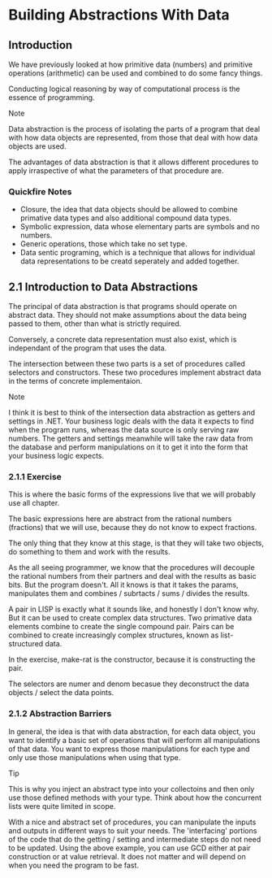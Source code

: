 # Building Abstractions With Data

## Introduction

We have previously looked at how primitive data (numbers) and primitive operations (arithmetic) can be used and combined to do some fancy things.

Conducting logical reasoning by way of computational process is the essence of programming.

> [!NOTE]
> Data abstraction is the process of isolating the parts of a program that deal with how data objects are represented, from those that deal with how data objects are used.

The advantages of data abstraction is that it allows different procedures to apply irraspective of what the parameters of that procedure are. 

### Quickfire Notes

- Closure, the idea that data objects should be allowed to combine primative data types and also additional compound data types.
- Symbolic expression, data whose elementary parts are symbols and no numbers.
- Generic operations, those which take no set type.
- Data sentic programing, which is a technique that allows for individual data representations to be creatd seperately and added together.

## 2.1 Introduction to Data Abstractions

The principal of data abstraction is that programs should operate on abstract data. They should not make assumptions about the data being passed to them, other than what is strictly required. 

Conversely, a concrete data representation must also exist, which is independant of the program that uses the data. 

The intersection between these two parts is a set of procedures called selectors and constructors. These two procedures implement abstract data in the terms of concrete implementaion.

> [!NOTE]
> I think it is best to think of the intersection data abstraction as getters and settings in .NET. Your business logic deals with the data it expects to find when the program runs, whereas the data source is only serving raw numbers. The getters and settings meanwhile will take the raw data from the database and perform manipulations on it to get it into the form that your business logic expects. 

### 2.1.1 Exercise

This is where the basic forms of the expressions live that we will probably use all chapter.

The basic expressions here are abstract from the rational numbers (fractions) that we will use, because they do not know to expect fractions. 

The only thing that they know at this stage, is that they will take two objects, do something to them and work with the results.

As the all seeing programmer, we know that the procedures will decouple the rational numbers from their partners and deal with the results as basic bits. But the program doesn't. All it knows is that it takes the params, manipulates them and combines / subrtacts / sums / divides the results. 

A pair in LISP is exactly what it sounds like, and honestly I don't know why. But it can be used to create complex data structures. Two primative data elements combine to create the single compound pair. Pairs can be combined to create increasingly complex structures, known as list-structured data.

In the exercise, make-rat is the constructor, because it is constructing the pair.

The selectors are numer and denom becasue they deconstruct the data objects / select the data points.

### 2.1.2 Abstraction Barriers

In general, the idea is that with data abstraction, for each data object, you want to identify a basic set of operations that will perform all manipulations of that data. You want to express those manipulations for each type and only use those manipulations when using that type.

> [!TIP]
> This is why you inject an abstract type into your collectoins and then only use those defined methods with your type. Think about how the concurrent lists were quite limited in scope.

With a nice and abstract set of procedures, you can manipulate the inputs and outputs in different ways to suit your needs. The 'interfacing' portions of the code that do the getting / setting and intermediate steps do not need to be updated. Using the above example, you can use GCD either at pair construction or at value retrieval. It does not matter and will depend on when you need the program to be fast.

